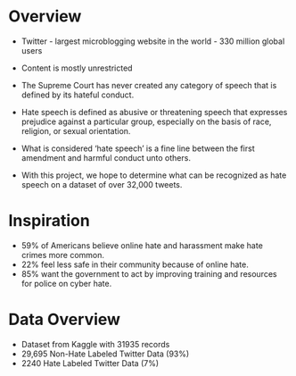 # Overview
* Twitter - largest microblogging website in the world - 330 million global users
* Content is mostly unrestricted
* The Supreme Court has never created any category of speech that is defined by its hateful conduct.

* Hate speech is defined as abusive or threatening speech that expresses prejudice against a particular group, especially on the basis of race, religion, or sexual orientation.
* What is considered ‘hate speech’ is a fine line between the first amendment and harmful conduct unto others.
* With this project, we hope to determine what can be recognized as hate speech on a dataset of over 32,000 tweets.

# Inspiration
* 59% of Americans believe online hate and harassment make hate crimes more common.
* 22% feel less safe in their community because of online hate.
* 85% want the government to act by improving training and resources for police on cyber hate.

# Data Overview
* Dataset from Kaggle with 31935 records
* 29,695 Non-Hate Labeled Twitter Data (93%)
* 2240 Hate Labeled Twitter Data (7%)
